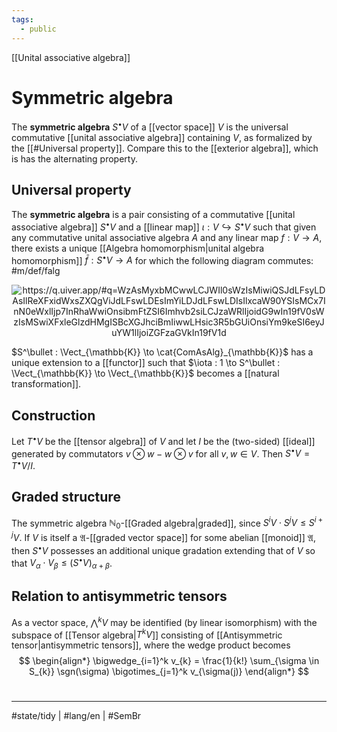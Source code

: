 ```yaml
---
tags:
  - public
---
```

[[Unital associative algebra]]
# Symmetric algebra

The **symmetric algebra** $S^\bullet V$ of a [[vector space]] $V$ is the universal commutative [[unital associative algebra]] containing $V$,
as formalized by the [[#Universal property]].
Compare this to the [[exterior algebra]], which is has the alternating property.

## Universal property

The **symmetric algebra** is a pair consisting of a commutative [[unital associative algebra]] $S^\bullet V$ 
and a [[linear map]] $\iota : V \hookrightarrow S^\bullet V$
such that given any commutative unital associative algebra $A$ and any linear map $f : V \to A$,
there exists a unique [[Algebra homomorphism|unital algebra homomorphism]] $\bar{f} : S^\bullet V \to A$ for which the following diagram commutes: #m/def/falg 

<p align="center"><img align="center" src="https://i.upmath.me/svg/%0A%5Cusetikzlibrary%7Bcalc%7D%0A%5Cusetikzlibrary%7Bdecorations.pathmorphing%7D%0A%5Ctikzset%7Bcurve%2F.style%3D%7Bsettings%3D%7B%231%7D%2Cto%20path%3D%7B(%5Ctikztostart)%0A%20%20%20%20..%20controls%20(%24(%5Ctikztostart)!%5Cpv%7Bpos%7D!(%5Ctikztotarget)!%5Cpv%7Bheight%7D!270%3A(%5Ctikztotarget)%24)%0A%20%20%20%20and%20(%24(%5Ctikztostart)!1-%5Cpv%7Bpos%7D!(%5Ctikztotarget)!%5Cpv%7Bheight%7D!270%3A(%5Ctikztotarget)%24)%0A%20%20%20%20..%20(%5Ctikztotarget)%5Ctikztonodes%7D%7D%2C%0A%20%20%20%20settings%2F.code%3D%7B%5Ctikzset%7Bquiver%2F.cd%2C%231%7D%0A%20%20%20%20%20%20%20%20%5Cdef%5Cpv%23%231%7B%5Cpgfkeysvalueof%7B%2Ftikz%2Fquiver%2F%23%231%7D%7D%7D%2C%0A%20%20%20%20quiver%2F.cd%2Cpos%2F.initial%3D0.35%2Cheight%2F.initial%3D0%7D%0A%25%20TikZ%20arrowhead%2Ftail%20styles.%0A%5Ctikzset%7Btail%20reversed%2F.code%3D%7B%5Cpgfsetarrowsstart%7Btikzcd%20to%7D%7D%7D%0A%5Ctikzset%7B2tail%2F.code%3D%7B%5Cpgfsetarrowsstart%7BImplies%5Breversed%5D%7D%7D%7D%0A%5Ctikzset%7B2tail%20reversed%2F.code%3D%7B%5Cpgfsetarrowsstart%7BImplies%7D%7D%7D%0A%25%20TikZ%20arrow%20styles.%0A%5Ctikzset%7Bno%20body%2F.style%3D%7B%2Ftikz%2Fdash%20pattern%3Don%200%20off%201mm%7D%7D%0A%25%20https%3A%2F%2Fq.uiver.app%2F%23q%3DWzAsMyxbMCwwLCJWIl0sWzIsMiwiQSJdLFsyLDAsIlReXFxidWxsZXQgViJdLFswLDEsImYiLDJdLFswLDIsIlxcaW90YSIsMCx7InN0eWxlIjp7InRhaWwiOnsibmFtZSI6Imhvb2siLCJzaWRlIjoidG9wIn19fV0sWzIsMSwiXFxleGlzdHMgISBcXGJhciBmIiwwLHsic3R5bGUiOnsiYm9keSI6eyJuYW1lIjoiZGFzaGVkIn19fV1d%0A%5Cbegin%7Btikzcd%7D%5Bampersand%20replacement%3D%5C%26%5D%0A%09V%20%5C%26%5C%26%20%7BT%5E%5Cbullet%20V%7D%20%5C%5C%0A%09%5C%5C%0A%09%5C%26%5C%26%20A%0A%09%5Carrow%5B%22%5Ciota%22%2C%20hook%2C%20from%3D1-1%2C%20to%3D1-3%5D%0A%09%5Carrow%5B%22f%22'%2C%20from%3D1-1%2C%20to%3D3-3%5D%0A%09%5Carrow%5B%22%7B%5Cexists%20!%20%5Cbar%20f%7D%22%2C%20dashed%2C%20from%3D1-3%2C%20to%3D3-3%5D%0A%5Cend%7Btikzcd%7D%0A#invert" alt="https://q.uiver.app/#q=WzAsMyxbMCwwLCJWIl0sWzIsMiwiQSJdLFsyLDAsIlReXFxidWxsZXQgViJdLFswLDEsImYiLDJdLFswLDIsIlxcaW90YSIsMCx7InN0eWxlIjp7InRhaWwiOnsibmFtZSI6Imhvb2siLCJzaWRlIjoidG9wIn19fV0sWzIsMSwiXFxleGlzdHMgISBcXGJhciBmIiwwLHsic3R5bGUiOnsiYm9keSI6eyJuYW1lIjoiZGFzaGVkIn19fV1d" /></p>

$S^\bullet : \Vect_{\mathbb{K}} \to \cat{ComAsAlg}_{\mathbb{K}}$ has a unique extension to a [[functor]] such that $\iota : 1 \to S^\bullet : \Vect_{\mathbb{K}} \to \Vect_{\mathbb{K}}$ becomes a [[natural transformation]].

## Construction

Let $T^\bullet V$ be the [[tensor algebra]] of $V$ and let $I$ be the (two-sided) [[ideal]] generated by commutators $v \otimes w - w \otimes v$ for all $v,w \in V$.
Then $S^\bullet V = T^\bullet V / I$.

## Graded structure

The symmetric algebra $\mathbb{N}_{0}$-[[Graded algebra|graded]], since $S^i V \cdot S^j V \leq S^{i + j} V$.
If $V$ is itself a $\mathfrak{A}$-[[graded vector space]] for some abelian [[monoid]] $\mathfrak{A}$,
then $S^\bullet V$ possesses an additional unique gradation extending that of $V$ so that $V_{\alpha} \cdot V_{\beta} \leq (S^\bullet V)_{\alpha+\beta}$.

## Relation to antisymmetric tensors

As a vector space, ${\textstyle\bigwedge}^k V$ may be identified (by linear isomorphism) with the subspace of [[Tensor algebra|$T^k V$]] consisting of [[Antisymmetric tensor|antisymmetric tensors]], where the wedge product becomes
$$
\begin{align*}
\bigwedge_{i=1}^k v_{k} = \frac{1}{k!} \sum_{\sigma \in S_{k}} \sgn(\sigma) \bigotimes_{j=1}^k v_{\sigma(j)}
\end{align*}
$$


#
---
#state/tidy | #lang/en | #SemBr
